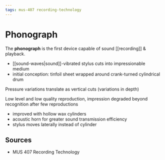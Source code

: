 ```yaml
---
tags: mus-407 recording-technology
---
```


# Phonograph

The **phonograph** is the first device capable of sound [[recording]] & playback.

- [[sound-waves|sound]]-vibrated stylus cuts into impressionable medium
- initial conception: tinfoil sheet wrapped around crank-turned cylindrical drum

Pressure variations translate as vertical cuts (variations in depth)

Low level and low quality reproduction, impression degraded beyond recognition after few reproductions

- improved with hollow wax cylinders
- acoustic horn for greater sound transmission efficiency
- stylus moves laterally instead of cylinder

## Sources

- MUS 407 Recording Technology
